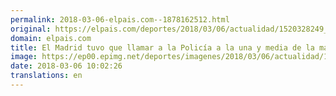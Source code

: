 ```yaml
---
permalink: 2018-03-06-elpais.com--1878162512.html
original: https://elpais.com/deportes/2018/03/06/actualidad/1520328249_890664.html#?ref=rss&format=simple&link=link
domain: elpais.com
title: El Madrid tuvo que llamar a la Policía a la una y media de la madrugada por un grupo de ultras
image: https://ep00.epimg.net/deportes/imagenes/2018/03/06/actualidad/1520328249_890664_1520328464_rrss_normal.jpg
date: 2018-03-06 10:02:26
translations: en
---
```


